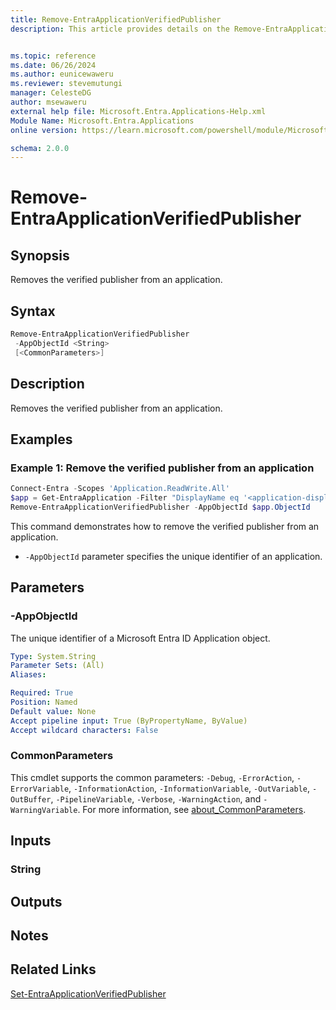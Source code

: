 ```yaml
---
title: Remove-EntraApplicationVerifiedPublisher
description: This article provides details on the Remove-EntraApplicationVerifiedPublisher command.


ms.topic: reference
ms.date: 06/26/2024
ms.author: eunicewaweru
ms.reviewer: stevemutungi
manager: CelesteDG
author: msewaweru
external help file: Microsoft.Entra.Applications-Help.xml
Module Name: Microsoft.Entra.Applications
online version: https://learn.microsoft.com/powershell/module/Microsoft.Entra.Applications/Remove-EntraApplicationVerifiedPublisher

schema: 2.0.0
---
```


# Remove-EntraApplicationVerifiedPublisher

## Synopsis

Removes the verified publisher from an application.

## Syntax

```powershell
Remove-EntraApplicationVerifiedPublisher
 -AppObjectId <String>
 [<CommonParameters>]
```

## Description

Removes the verified publisher from an application.

## Examples

### Example 1: Remove the verified publisher from an application

```powershell
Connect-Entra -Scopes 'Application.ReadWrite.All'
$app = Get-EntraApplication -Filter "DisplayName eq '<application-display-name>'"
Remove-EntraApplicationVerifiedPublisher -AppObjectId $app.ObjectId
```

This command demonstrates how to remove the verified publisher from an application.  

- `-AppObjectId` parameter specifies the unique identifier of an application.

## Parameters

### -AppObjectId

The unique identifier of a Microsoft Entra ID Application object.

```yaml
Type: System.String
Parameter Sets: (All)
Aliases:

Required: True
Position: Named
Default value: None
Accept pipeline input: True (ByPropertyName, ByValue)
Accept wildcard characters: False
```

### CommonParameters

This cmdlet supports the common parameters: `-Debug`, `-ErrorAction`, `-ErrorVariable`, `-InformationAction`, `-InformationVariable`, `-OutVariable`, `-OutBuffer`, `-PipelineVariable`, `-Verbose`, `-WarningAction`, and `-WarningVariable`. For more information, see [about_CommonParameters](https://go.microsoft.com/fwlink/?LinkID=113216).

## Inputs

### String

## Outputs

## Notes

## Related Links

[Set-EntraApplicationVerifiedPublisher](Set-EntraApplicationVerifiedPublisher.md)
